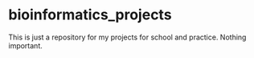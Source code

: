 # bioinformatics_projects

This is just a repository for my projects for school and practice. Nothing important.
